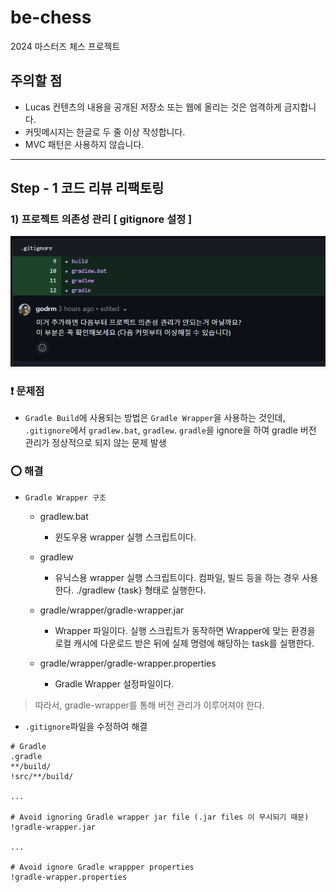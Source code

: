 # be-chess

2024 마스터즈 체스 프로젝트

## 주의할 점

- Lucas 컨텐츠의 내용을 공개된 저장소 또는 웹에 올리는 것은 엄격하게 금지합니다.
- 커밋메시지는 한글로 두 줄 이상 작성합니다.
- MVC 패턴은 사용하지 않습니다.

---

## Step - 1 코드 리뷰 리팩토링

### 1) 프로젝트 의존성 관리 [ gitignore 설정 ]

![img.png](step-1-review1.png)

### ❗ 문제점
- ```Gradle Build```에 사용되는 방법은 ```Gradle Wrapper```을 사용하는 것인데, ```.gitignore```에서 ```gradlew.bat```, ```gradlew```. ```gradle```을 ignore을 하여 gradle 버전 관리가 정상적으로 되지 않는 문제 발생

### ⭕️ 해결

- ```Gradle Wrapper 구조```
    - gradlew.bat
        - 윈도우용 wrapper 실행 스크립트이다.

    - gradlew
        - 유닉스용 wrapper 실행 스크립트이다. 컴파일, 빌드 등을 하는 경우 사용한다. ./gradlew {task} 형태로 실행한다.

    - gradle/wrapper/gradle-wrapper.jar
        - Wrapper 파일이다. 실행 스크립트가 동작하면 Wrapper에 맞는 환경을 로컬 캐시에 다운로드 받은 뒤에 실제 명령에 해당하는 task를 실행한다.

    - gradle/wrapper/gradle-wrapper.properties
        - Gradle Wrapper 설정파일이다.

> 따라서, gradle-wrapper를 통해 버전 관리가 이루어져야 한다.

- ```.gitignore```파일을 수정하여 해결
```angular2html
# Gradle
.gradle
**/build/
!src/**/build/

...

# Avoid ignoring Gradle wrapper jar file (.jar files 이 무시되기 때문)
!gradle-wrapper.jar

...

# Avoid ignore Gradle wrappper properties
!gradle-wrapper.properties
```




